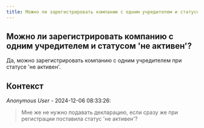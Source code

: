 ```yaml
---
title: Можно ли зарегистрировать компанию с одним учредителем и статусом 'не активен'?
---
```


## Можно ли зарегистрировать компанию с одним учредителем и статусом 'не активен'?

Да, можно зарегистрировать компанию с одним учредителем при статусе 'не активен'.

## Контекст

_Anonymous User_ - 2024-12-06 08:33:26:

> Мне же не нужно подавать декларацию, если сразу же при регистрации поставила статус 'не активен'?
